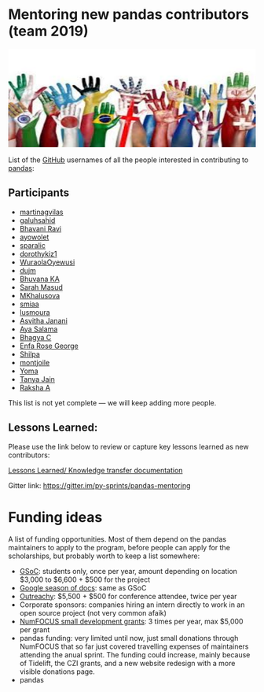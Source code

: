 # Mentoring new pandas contributors (team 2019)
<img src="img/logo.jpeg" width="600" height="200"><br>

List of the [GitHub](https://github.com) usernames of all the people interested in contributing to [pandas](https://github.com/pandas-dev/pandas):

## Participants

- [martinagvilas](https://github.com/martinagvilas)
- [galuhsahid](https://github.com/galuhsahid)
- [Bhavani Ravi](https://github.com/bhavaniravi)
- [ayowolet](https://github.com/ayowolet)
- [sparalic](https://github.com/sparalic/)
- [dorothykiz1](https://github.com/dorothykiz1/)
- [WuraolaOyewusi](https://github.com/WuraolaOyewusi)
- [dujm](https://github.com/dujm)
- [Bhuvana KA](https://github.com/bhuvanakundumani)
- [Sarah Masud](https://github.com/sara-02)
- [MKhalusova](https://github.com/MKhalusova)
- [smiaa](https://github.com/smiaa)
- [lusmoura](https://github.com/lusmoura)
- [Asvitha Janani](https://github.com/asvithajanani)
- [Aya Salama](https://github.com/Aya-S)
- [Bhagya C](https://github.com/BhagyaC)
- [Enfa Rose George](https://github.com/enfageorge)
- [Shilpa](https://github.com/shilpavijay)
- [montjoile](https://github.com/montjoile)
- [Yoma](https://github.com/yomdroid)
- [Tanya Jain](https://github.com/tanyaacjain)
- [Raksha A](https://github.com/ComputerGeekNerd)

This list is not yet complete — we will keep adding more people.

## Lessons Learned:
Please use the link below to review or capture key lessons learned as new contributors:

[Lessons Learned/ Knowledge transfer documentation](https://github.com/python-sprints/pandas-mentoring/blob/master/LEARNING_POINTS.md)

Gitter link: <https://gitter.im/py-sprints/pandas-mentoring>

# Funding ideas

A list of funding opportunities. Most of them depend on the pandas maintainers
to apply to the program, before people can apply for the scholarships, but
probably worth to keep a list somewhere:

- [GSoC](https://summerofcode.withgoogle.com/): students only, once per year, amount depending on location $3,000 to $6,600 + $500 for the project
- [Google season of docs](https://developers.google.com/season-of-docs/): same as GSoC
- [Outreachy](https://www.outreachy.org/): $5,500 + $500 for conference attendee, twice per year
- Corporate sponsors: companies hiring an intern directly to work in an open source project (not very common afaik)
- [NumFOCUS small development grants](https://numfocus.org/blog/numfocus-awards-development-grants-to-open-source-projects-spring-2018): 3 times per year, max $5,000 per grant
- pandas funding: very limited until now, just small donations through NumFOCUS that so far just covered travelling expenses of maintainers attending the anual sprint. The funding could increase, mainly because of Tidelift, the CZI grants, and a new website redesign with a more visible donations page.
- pandas
